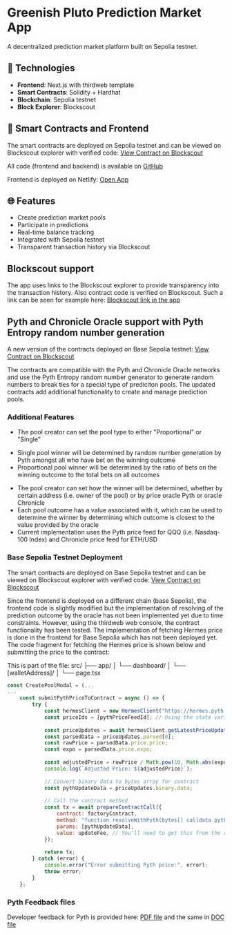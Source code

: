 # Greenish Pluto Prediction Market App

A decentralized prediction market platform built on Sepolia testnet.

## 🚀 Technologies

- **Frontend**: Next.js with thirdweb template
- **Smart Contracts**: Solidity + Hardhat
- **Blockchain**: Sepolia testnet
- **Block Explorer**: Blockscout

## 🔗 Smart Contracts and Frontend

The smart contracts are deployed on Sepolia testnet and can be viewed on Blockscout explorer with verified code:
[View Contract on Blockscout](https://eth-sepolia.blockscout.com/address/0xfBA3Bc29b7323Fb685403C000644ed9126cF0ecD?tab=contract)

All code (frontend and backend) is available on [GitHub](https://github.com/greenishpluto2/greener)

Frontend is deployed on Netlify:
[Open App](https://glowing-hotteok-19562e.netlify.app/)


## 🌐 Features

- Create prediction market pools
- Participate in predictions
- Real-time balance tracking
- Integrated with Sepolia testnet
- Transparent transaction history via Blockscout

## Blockscout support

The app uses links to the Blockscout explorer to provide transparency into the transaction history. Also contract code is verified on Blockscout. Such a link can be seen for example here:
[Blockscout link in the app](https://glowing-hotteok-19562e.netlify.app/pool/0x870b68f0F51906939Ab1D7222116e793f50DD783)

## Pyth and Chronicle Oracle support with Pyth Entropy random number generation
A new version of the contracts deployed on Base Sepolia testnet:
[View Contract on Blockscout](https://base-sepolia.blockscout.com/address/0x8fed78378216645fe64392acBaBa0e8c0114c875?tab=contract)

The contracts are compatible with the Pyth and Chronicle Oracle networks and use the Pyth Entropy random number generator to generate random numbers to break ties for a special type of prediciton pools. The updated contracts add additional functionality to create and manage prediction pools.

### Additional Features

- The pool creator can set the pool type to either "Proportional" or "Single"
* Single pool winner will be determined by random number generation by Pyth amongst all who have bet on the winning outcome
* Proportional pool winner will be determined by the ratio of bets on the winning outcome to the total bets on all outcomes
- The pool creator can set how the winner will be determined, whether by certain address (i.e. owner of the pool) or by price oracle Pyth or oracle Chronicle
- Each pool outcome has a value associated with it, which can be used to determine the winner by determining which outcome is closest to the value provided by the oracle
- Current implementation uses the Pyth price feed for QQQ (i.e. Nasdaq-100 Index) and Chronicle price feed for ETH/USD

### Base Sepolia Testnet Deployment

The smart contracts are deployed on Base Sepolia testnet and can be viewed on Blockscout explorer with verified code:
[View Contract on Blockscout](https://base-sepolia.blockscout.com/address/0x8fed78378216645fe64392acBaBa0e8c0114c875?tab=contract)

Since the frontend is deployed on a different chain (base Sepolia), the frontend code is slightly modified but the implementation of resolving of the prediction outcome by the oracle has not been implemented yet due to time constraints. However, using the thirdweb web console, the contract functionality has been tested. The implementation of fetching Hermes price is done in the frontend for Base Sepolia which has not been deployed yet. The code fragment for fetching the Hermes price is shown below and submitting the price to the contract:

This is part of the file: 
src/
├── app/
│   └── dashboard/
│       └── [walletAddress]/
│           └── page.tsx

```javascript
const CreatePoolModal = (...
...
    const submitPythPriceToContract = async () => {
        try {
            const hermesClient = new HermesClient("https://hermes.pyth.network", {});
            const priceIds = [pythPriceFeedId]; // Using the state variable
            
            const priceUpdates = await hermesClient.getLatestPriceUpdates(priceIds);
            const parsedData = priceUpdates.parsed[0];
            const rawPrice = parsedData.price.price;
            const expo = parsedData.price.expo;
            
            const adjustedPrice = rawPrice / Math.pow(10, Math.abs(expo));
            console.log(`Adjusted Price: ${adjustedPrice}`);
            
            // Convert binary data to bytes array for contract
            const pythUpdateData = priceUpdates.binary.data;
            
            // Call the contract method
            const tx = await prepareContractCall({
                contract: factoryContract,
                method: "function resolveWithPyth(bytes[] calldata pythUpdateData)",
                params: [pythUpdateData],
                value: updateFee, // You'll need to get this from the contract
            });
            
            return tx;
        } catch (error) {
            console.error("Error submitting Pyth price:", error);
            throw error;
        }
    };

``` 

### Pyth Feedback files

Developer feedback for Pyth is provided here:
[PDF file](https://github.com/greenishpluto2/greener/blob/main/Pyth_dev_feedback.pdf)
and the same in [DOC file](https://github.com/greenishpluto2/greener/blob/main/Pyth_dev_feedback.doc)
